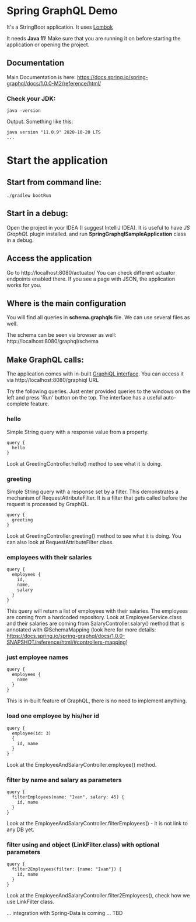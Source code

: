 # Spring GraphQL Demo

It's a StringBoot application. It uses [Lombok](https://projectlombok.org/setup/gradle)

It needs **Java 11**! Make sure that you are running it on before starting the application or opening the project.

## Documentation
Main Documentation is here: https://docs.spring.io/spring-graphql/docs/1.0.0-M2/reference/html/

### Check your JDK:
```
java -version
```
Output. Something like this:
```
java version "11.0.9" 2020-10-20 LTS
...
```

# Start the application

## Start from command line:
```
./gradlew bootRun
```

## Start in a debug:
Open the project in your IDEA (I suggest IntelliJ IDEA). It is useful to have *JS GraphQL* plugin installed.
and run **SpringGraphqlSampleApplication** class in a debug.

## Access the application
Go to http://localhost:8080/actuator/
You can check different actuator endpoints enabled there. If you see a page with JSON, the application works for you.

## Where is the main configuration
You will find all queries in **schema.graphqls** file. We can use several files as well.

The schema can be seen via browser as well: http://localhost:8080/graphql/schema

## Make GraphQL calls:
The application comes with in-built [GraphiQL interface](https://github.com/spring-projects/spring-graphql/blob/main/spring-graphql-docs/src/docs/asciidoc/boot-starter.adoc#graphiql). 
You can access it via http://localhost:8080/graphiql URL

Try the following queries. Just enter provided queries to the windows on the left and press 'Run' button on the top.
The interface has a useful auto-complete feature.

### hello
Simple String query with a response value from a property.
```
query {
  hello
}
```
Look at GreetingController.hello() method to see what it is doing.

### greeting
Simple String query with a response set by a filter. This demonstrates a mechanism of RequestAttributeFilter. It is a filter that gets called before the request is processed by GraphQL.  
```
query {
  greeting
}
```
Look at GreetingController.greeting() method to see what it is doing. You can also look at RequestAttributeFilter class.

### employees with their salaries
```
query {
  employees {
    id, 
    name, 
    salary
  }
}
```
This query will return a list of employees with their salaries.
The employees are coming from a hardcoded repository. Look at EmployeeService.class
and their salaries are coming from SalaryController.salary() method that is annotated with @SchemaMapping (look here for more details: https://docs.spring.io/spring-graphql/docs/1.0.0-SNAPSHOT/reference/html/#controllers-mapping)

### just employee names
```
query {
  employees {
    name
  }
}
```
This is in-built feature of GraphQL, there is no need to implement anything.

### load one employee by his/her id
```
query {
  employee(id: 3)
  {
    id, name
  }
}
```
Look at the EmployeeAndSalaryController.employee() method.

### filter by name and salary as parameters
```
query {
  filterEmployees(name: "Ivan", salary: 45) {
    id, name
  } 
}
```
Look at the EmployeeAndSalaryController.filterEmployees() - it is not link to any DB yet.

### filter using and object (LinkFilter.class) with optional parameters
```
query {
  filter2Employees(filter: {name: "Ivan"}) {
    id, name
  } 
}
```
Look at the EmployeeAndSalaryController.filter2Employees(), check how we use LinkFilter class.


... integration with Spring-Data is coming ... TBD


